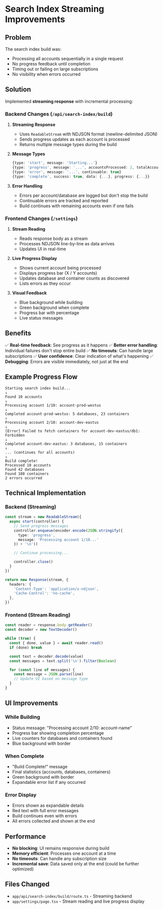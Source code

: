 # Search Index Streaming Improvements

## Problem
The search index build was:
- Processing all accounts sequentially in a single request
- No progress feedback until completion
- Timing out or failing on large subscriptions
- No visibility when errors occurred

## Solution
Implemented **streaming response** with incremental processing:

### Backend Changes (`/api/search-index/build`)

1. **Streaming Response**
   - Uses `ReadableStream` with NDJSON format (newline-delimited JSON)
   - Sends progress updates as each account is processed
   - Returns multiple message types during the build

2. **Message Types**
   ```typescript
   {type: 'start', message: 'Starting...'}
   {type: 'progress', message: '...', accountsProcessed: 2, totalAccounts: 10, ...}
   {type: 'error', message: '...', continuable: true}
   {type: 'complete', success: true, data: {...}, progress: {...}}
   ```

3. **Error Handling**
   - Errors per account/database are logged but don't stop the build
   - Continuable errors are tracked and reported
   - Build continues with remaining accounts even if one fails

### Frontend Changes (`/settings`)

1. **Stream Reading**
   - Reads response body as a stream
   - Processes NDJSON line-by-line as data arrives
   - Updates UI in real-time

2. **Live Progress Display**
   - Shows current account being processed
   - Displays progress bar (X / Y accounts)
   - Updates database and container counts as discovered
   - Lists errors as they occur

3. **Visual Feedback**
   - Blue background while building
   - Green background when complete
   - Progress bar with percentage
   - Live status messages

## Benefits

✅ **Real-time feedback**: See progress as it happens
✅ **Better error handling**: Individual failures don't stop entire build
✅ **No timeouts**: Can handle large subscriptions
✅ **User confidence**: Clear indication of what's happening
✅ **Debugging**: Errors are visible immediately, not just at the end

## Example Progress Flow

```
Starting search index build...
↓
Found 10 accounts
↓
Processing account 1/10: account-prod-westus
↓
Completed account-prod-westus: 5 databases, 23 containers
↓
Processing account 2/10: account-dev-eastus
↓
[Error] Failed to fetch containers for account-dev-eastus/db1: Forbidden
↓
Completed account-dev-eastus: 3 databases, 15 containers
↓
... (continues for all accounts)
↓
Build complete!
Processed 10 accounts
Found 42 databases
Found 180 containers
2 errors occurred
```

## Technical Implementation

### Backend (Streaming)
```typescript
const stream = new ReadableStream({
  async start(controller) {
    // Send progress messages
    controller.enqueue(encoder.encode(JSON.stringify({
      type: 'progress',
      message: 'Processing account 1/10...'
    }) + '\n'))

    // Continue processing...

    controller.close()
  }
})

return new Response(stream, {
  headers: {
    'Content-Type': 'application/x-ndjson',
    'Cache-Control': 'no-cache',
  },
})
```

### Frontend (Stream Reading)
```typescript
const reader = response.body.getReader()
const decoder = new TextDecoder()

while (true) {
  const { done, value } = await reader.read()
  if (done) break

  const text = decoder.decode(value)
  const messages = text.split('\n').filter(Boolean)

  for (const line of messages) {
    const message = JSON.parse(line)
    // Update UI based on message type
  }
}
```

## UI Improvements

### While Building
- Status message: "Processing account 2/10: account-name"
- Progress bar showing completion percentage
- Live counters for databases and containers found
- Blue background with border

### When Complete
- "Build Complete!" message
- Final statistics (accounts, databases, containers)
- Green background with border
- Expandable error list if any occurred

### Error Display
- Errors shown as expandable details
- Red text with full error messages
- Build continues even with errors
- All errors collected and shown at the end

## Performance

- **No blocking**: UI remains responsive during build
- **Memory efficient**: Processes one account at a time
- **No timeouts**: Can handle any subscription size
- **Incremental save**: Data saved only at the end (could be further optimized)

## Files Changed

- `app/api/search-index/build/route.ts` - Streaming backend
- `app/settings/page.tsx` - Stream reading and live progress display
